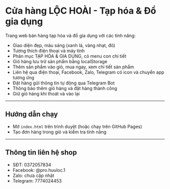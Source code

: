 # Cửa hàng LỘC HOÀI - Tạp hóa & Đồ gia dụng

Trang web bán hàng tạp hóa và đồ gia dụng với các tính năng:

- Giao diện đẹp, màu sáng (xanh lá, vàng nhạt, đỏ)
- Tương thích điện thoại và máy tính
- Phân mục TẠP HÓA & GIA DỤNG, có menu con chi tiết
- Giỏ hàng lưu trữ sản phẩm bằng localStorage
- Thêm sản phẩm vào giỏ, mua ngay, xem chi tiết sản phẩm
- Liên hệ qua điện thoại, Facebook, Zalo, Telegram có icon và chuyển app tương ứng
- Đặt hàng gửi thông tin tự động qua Telegram Bot
- Thông báo thêm giỏ hàng và đặt hàng thành công
- Giữ giỏ hàng khi thoát và vào lại

---

## Hướng dẫn chạy

- Mở `index.html` trên trình duyệt (hoặc chạy trên GitHub Pages)
- Tạo đơn hàng trong giỏ và kiểm tra tính năng

---

## Thông tin liên hệ shop

- SĐT: 0372057834
- Facebook: @pro.huuloc.1
- Zalo: chưa cập nhật
- Telegram: 7774024453
